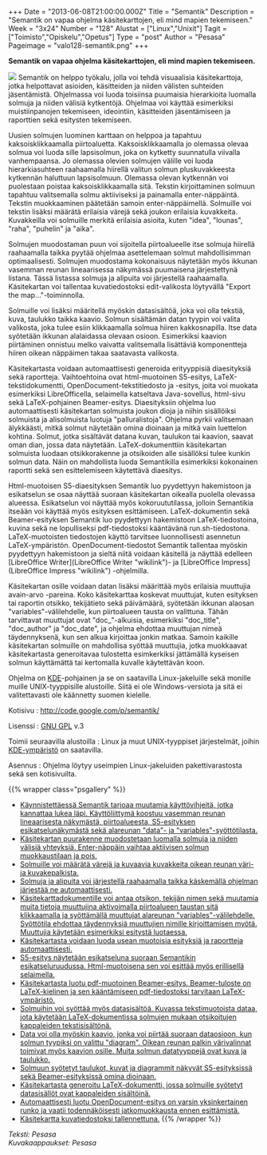 +++
Date = "2013-06-08T21:00:00.000Z"
Title = "Semantik"
Description = "Semantik on vapaa ohjelma käsitekarttojen, eli mind mapien tekemiseen."
Week = "3x24"
Number = "128"
Alustat = ["Linux","Unixit"]
Tagit = ["Toimisto","Opiskelu","Opetus"]
Type = "post"
Author = "Pesasa"
Pageimage = "valo128-semantik.png"
+++


**Semantik on vapaa ohjelma käsitekarttojen, eli mind mapien
tekemiseen.**

![ ](/images/valo128-semantik.png "fig:valo128-semantik.png") Semantik on helppo
työkalu, jolla voi tehdä visuaalisia käsitekarttoja, jotka helpottavat
asioiden, käsitteiden ja niiden välisten suhteiden jäsentämistä.
Ohjelmassa voi luoda toisiinsa puumaisia hierarkioita luomalla solmuja
ja niiden välisiä kytkentöjä. Ohjelmaa voi käyttää esimerkiksi
muistiinpanojen tekemiseen, ideointiin, käsitteiden jäsentämiseen ja
raporttien sekä esitysten tekemiseen.

Uusien solmujen luominen karttaan on helppoa ja tapahtuu
kaksoisklikkaamalla piirtoaluetta. Kaksoisklikkaamalla jo olemassa
olevaa solmua voi luoda sille lapsisolmun, joka on kytketty suunnatulla
viivalla vanhempaansa. Jo olemassa olevien solmujen välille voi luoda
hierarkiasuhteen raahaamalla hiirellä valitun solmun pluskuvakkeesta
kytkennän haluttuun lapsisolmuun. Olemassa olevan kytkennän voi
puolestaan poistaa kaksoisklikkaamalla sitä. Tekstin kirjoittaminen
solmuun tapahtuu valitsemalla solmu aktiiviseksi ja painamalla
enter-näppäintä. Tekstin muokkaaminen päätetään samoin
enter-näppäimellä. Solmuille voi tekstin lisäksi määrätä erilaisia
värejä sekä joukon erilaisia kuvakkeita. Kuvakkeilla voi solmuille
merkitä erilaisia asioita, kuten "idea", "lounas", "raha", "puhelin" ja
"aika".

Solmujen muodostaman puun voi sijoitella piirtoalueelle itse solmuja
hiirellä raahaamalla taikka pyytää ohjelmaa asettelemaan solmut
mahdollisimman optimaalisesti. Solmujen muodostama kokonaisuus näytetään
myös ikkunan vasemman reunan lineaarisessa näkymässä puumaisena
järjestettynä listana. Tässä listassa solmuja ja alipuita voi
järjestellä raahaamalla. Käsitekartan voi tallentaa kuvatiedostoksi
edit-valikosta löytyvällä "Export the map..."-toiminnolla.

Solmuille voi lisäksi määritellä myöskin datasisältöä, joka voi olla
tekstiä, kuva, taulukko taikka kaavio. Solmun sisältämän datan tyypin
voi valita valikosta, joka tulee esiin klikkaamalla solmua hiiren
kakkosnapilla. Itse data syötetään ikkunan alalaidassa olevaan osioon.
Esimerkiksi kaavion piirtäminen onnistuu melko vaivatta valitsemalla
lisättäviä komponentteja hiiren oikean näppäimen takaa saatavasta
valikosta.

Käsitekartasta voidaan automaattisesti generoida erityyppisiä
diaesityksiä sekä raportteja. Vaihtoehtoina ovat html-muotoinen
S5-esitys, LaTeX-tekstidokumentti, OpenDocument-tekstitiedosto ja
-esitys, joita voi muokata esimerkiksi LibreOfficella, selaimella
katseltava Java-sovellus, html-sivu sekä LaTeX-pohjainen Beamer-esitys.
Diaesityksiin ohjelma luo automaattisesti käsitekartan solmuista joukon
dioja ja niihin sisällöiksi solmuista ja alisolmuista luotuja
"palluralistoja". Ohjelma pyrkii valitsemaan älykkäästi, mitkä solmut
näytetään omina dioinaan ja mitkä vain luettelon kohtina. Solmut, jotka
sisältävät datana kuvan, taulukon tai kaavion, saavat oman dian, jossa
data näytetään. LaTeX-dokumenttiin käsitekartan solmuista luodaan
otsikkorakenne ja otsikoiden alle sisällöksi tulee kunkin solmun data.
Näin on mahdollista luoda Semantikilla esimerkiksi kokonainen raportti
sekä sen esittelemiseen käytettävä diaesitys.

Html-muotoisen S5-diaesityksen Semantik luo pyydettyyn hakemistoon ja
esikatselun se osaa näyttää suoraan käsitekartan oikealla puolella
olevassa alueessa. Esikatselun voi näyttää myös kokoruututilassa,
jolloin Semantikia itseään voi käyttää myös esityksen esittämiseen.
LaTeX-dokumentin sekä Beamer-esityksen Semantik luo pyydettyyn
hakemistoon LaTeX-tiedostoina, kuvina sekä ne lopulliseksi
pdf-tiedostoksi kääntävänä run.sh-tiedostona. LaTeX-muotoisten
tiedostojen käyttö tarvitsee luonnollisesti asennetun LaTeX-ympäristön.
OpenDocument-tiedostot Semantik tallentaa myöskin pyydettyyn hakemistoon
ja sieltä niitä voidaan käsitellä ja näyttää edelleen [LibreOffice
Writer](LibreOffice Writer "wikilink")- ja [LibreOffice
Impress](LibreOffice Impress "wikilink") -ohjelmilla.

Käsitekartan osille voidaan datan lisäksi määrittää myös erilaisia
muuttujia avain-arvo -pareina. Koko käsitekarttaa koskevat muuttujat,
kuten esityksen tai raportin otsikko, tekijätieto sekä päivämäärä,
syötetään ikkunan alaosan "variables"-välilehdelle, kun piirtoalueen
tausta on valittuna. Tähän tarvittavat muuttujat ovat "doc\_"-alkuisia,
esimerkiksi "doc\_title", "doc\_author" ja "doc\_date", ja ohjelma
ehdottaa muuttujan nimeä täydennyksenä, kun sen alkua kirjoittaa jonkin
matkaa. Samoin kaikille käsitekartan solmuille on mahdollisa syöttää
muuttujia, jotka muokkaavat käsitekartasta generoitavaa tulostetta
esimkerkiksi jättämällä kyseisen solmun käyttämättä tai kertomalla
kuvalle käytettävän koon.

Ohjelma on [KDE](KDE)-pohjainen ja se on saatavilla
Linux-jakeluille sekä monille muille UNIX-tyyppisille alustoille. Siitä
ei ole Windows-versiota ja sitä ei valitettavasti ole käännetty suomen
kielelle.

Kotisivu
:   <http://code.google.com/p/semantik/>

Lisenssi
:   [GNU GPL](GNU_GPL) v.3

Toimii seuraavilla alustoilla
:   Linux ja muut UNIX-tyyppiset järjestelmät, joihin
    [KDE-ympäristö](KDE "wikilink") on saatavilla.

Asennus
:   Ohjelma löytyy useimpien Linux-jakeluiden pakettivarastosta sekä sen
    kotisivuilta.

{{% wrapper class="psgallery" %}}
-   [Käynnistettäessä Semantik tarjoaa muutamia käyttövihjeitä, jotka
    kannattaa lukea läpi. Käyttöliittymä koostuu vasemman reunan
    lineaarisesta näkymästä, piirtoalueesta, S5-esityksen
    esikatselunäkymästä sekä alareunan "data"- ja
    "variables"-syöttötilasta.](/images/semantik-1.jpg)
-   [Käsitekartan puurakenne muodostetaan luomalla solmuja ja niiden
    välisiä yhteyksiä. Enter-näppäin vaihtaa aktiivisen solmun
    muokkaustilaan ja pois.](/images/semantik-2.jpg)
-   [Solmuille voi määrätä värejä ja kuvaavia kuvakkeita oikean reunan
    väri- ja kuvakepalkista.](/images/semantik-3.jpg)
-   [Solmuja ja alipuita voi järjestellä raahaamalla taikka käskemällä
    ohjelman järjestää ne automaattisesti.](/images/semantik-4.jpg)
-   [Käsitekarttadokumentille voi antaa otsikon, tekijän nimen sekä
    muutamia muita tietoja muuttujina aktivoimalla piirtoalueen taustan
    sitä klikkaamalla ja syöttämällä muuttujat alareunan
    "variables"-välilehdelle. Syöttötila ehdottaa täydennyksiä
    muuttujien nimille kirjoittamisen myötä. Muuttujia käytetään
    esimerkiksi esitystä luotaessa.](/images/semantik-5.jpg)
-   [Käsitekartasta voidaan luoda usean muotoisia esityksiä ja
    raportteja automaattisesti.](/images/semantik-6.jpg)
-   [S5-esitys näytetään esikatseluna suoraan Semantikin
    esikatseluruudussa. Html-muotoisena sen voi esittää myös erillisellä
    selaimella.](/images/semantik-7.jpg)
-   [Käsitekartasta luotu pdf-muotoinen Beamer-esitys. Beamer-tuloste on
    LaTeX-kielinen ja sen kääntämiseen pdf-tiedostoksi tarvitaan
    LaTeX-ympäristö.](/images/semantik-8.jpg)
-   [Solmuihin voi syöttää myös datasisältöä. Kuvassa tekstimuotoista
    dataa, jota käytetään LaTeX-dokumentissa solmujen mukaan
    otsikoitujen kappaleiden tekstisisältönä.](/images/semantik-9.jpg)
-   [Data voi olla myöskin kaavio, jonka voi piirtää suoraan dataosioon,
    kun solmun tyypiksi on valittu "diagram". Oikean reunan palkin
    värivalinnat toimivat myös kaavion osille. Muita solmun datatyyppejä
    ovat kuva ja taulukko.](/images/semantik-10.jpg)
-   [Solmuun syötetyt taulukot, kuvat ja diagrammit näkyvät
    S5-esityksissä sekä Beamer-esityksissä omina
    dioinaan.](/images/semantik-11.jpg)
-   [Käsitekartasta generoitu LaTeX-dokumentti, jossa solmuille syötetyt
    datasisällöt ovat kappaleiden sisältöinä.](/images/semantik-12.jpg)
-   [Automaattisesti luotu OpenDocument-esitys on varsin yksinkertainen
    runko ja vaatii todennäköisesti jatkomuokkausta ennen
    esittämistä.](/images/semantik-13.jpg)
-   [Käsitekartta kuvatiedostoksi
    tallennettuna.](/images/semantik-14.jpg)
{{% /wrapper %}}

*Teksti: Pesasa* <br />
*Kuvakaappaukset: Pesasa*


